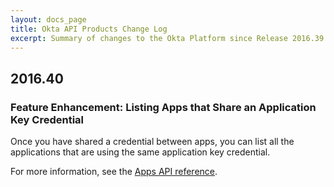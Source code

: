 ```yaml
---
layout: docs_page
title: Okta API Products Change Log
excerpt: Summary of changes to the Okta Platform since Release 2016.39
---
```


## 2016.40

### Feature Enhancement: Listing Apps that Share an Application Key Credential

Once you have shared a credential between apps, you can list all the applications that are using
the same application key credential. <!-- OKTA-100925 -->

For more information, see the [Apps API reference](/docs/api/resources/apps#list-applications-using-a-key).